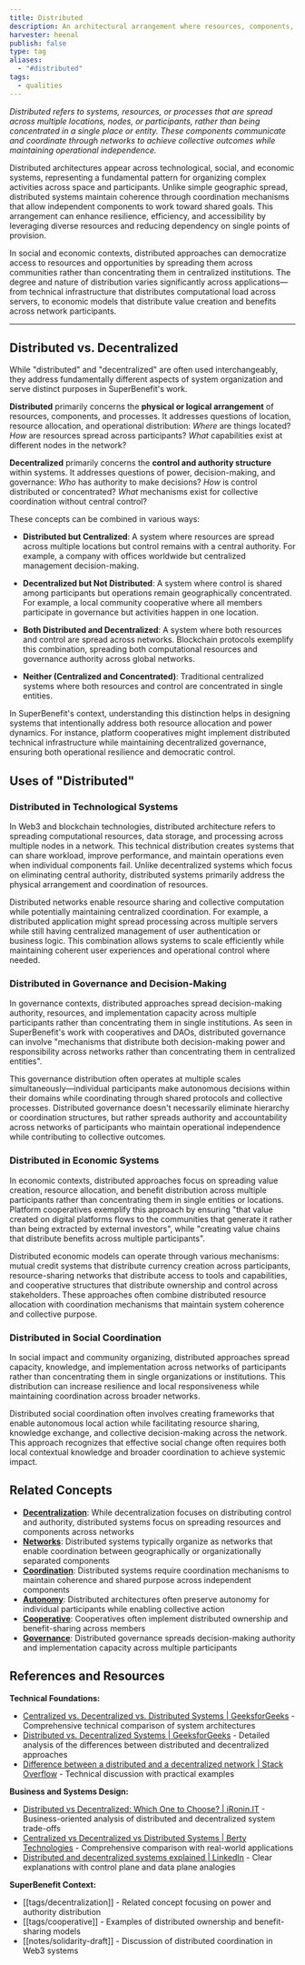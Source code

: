 ```yaml
---
title: Distributed
description: An architectural arrangement where resources, components, or processes are spread across multiple locations or participants, communicating through networks to coordinate collective outcomes
harvester: heenal
publish: false
type: tag
aliases:
  - "#distributed"
tags:
  - qualities
---
```


*Distributed refers to systems, resources, or processes that are spread across multiple locations, nodes, or participants, rather than being concentrated in a single place or entity. These components communicate and coordinate through networks to achieve collective outcomes while maintaining operational independence.*

Distributed architectures appear across technological, social, and economic systems, representing a fundamental pattern for organizing complex activities across space and participants. Unlike simple geographic spread, distributed systems maintain coherence through coordination mechanisms that allow independent components to work toward shared goals. This arrangement can enhance resilience, efficiency, and accessibility by leveraging diverse resources and reducing dependency on single points of provision.

In social and economic contexts, distributed approaches can democratize access to resources and opportunities by spreading them across communities rather than concentrating them in centralized institutions. The degree and nature of distribution varies significantly across applications—from technical infrastructure that distributes computational load across servers, to economic models that distribute value creation and benefits across network participants.

---

## Distributed vs. Decentralized

While "distributed" and "decentralized" are often used interchangeably, they address fundamentally different aspects of system organization and serve distinct purposes in SuperBenefit's work.

**Distributed** primarily concerns the **physical or logical arrangement** of resources, components, and processes. It addresses questions of location, resource allocation, and operational distribution: *Where* are things located? *How* are resources spread across participants? *What* capabilities exist at different nodes in the network?

**Decentralized** primarily concerns the **control and authority structure** within systems. It addresses questions of power, decision-making, and governance: *Who* has authority to make decisions? *How* is control distributed or concentrated? *What* mechanisms exist for collective coordination without central control?

These concepts can be combined in various ways:

- **Distributed but Centralized**: A system where resources are spread across multiple locations but control remains with a central authority. For example, a company with offices worldwide but centralized management decision-making.

- **Decentralized but Not Distributed**: A system where control is shared among participants but operations remain geographically concentrated. For example, a local community cooperative where all members participate in governance but activities happen in one location.

- **Both Distributed and Decentralized**: A system where both resources and control are spread across networks. Blockchain protocols exemplify this combination, spreading both computational resources and governance authority across global networks.

- **Neither (Centralized and Concentrated)**: Traditional centralized systems where both resources and control are concentrated in single entities.

In SuperBenefit's context, understanding this distinction helps in designing systems that intentionally address both resource allocation and power dynamics. For instance, platform cooperatives might implement distributed technical infrastructure while maintaining decentralized governance, ensuring both operational resilience and democratic control.

## Uses of "Distributed"

### Distributed in Technological Systems

In Web3 and blockchain technologies, distributed architecture refers to spreading computational resources, data storage, and processing across multiple nodes in a network. This technical distribution creates systems that can share workload, improve performance, and maintain operations even when individual components fail. Unlike decentralized systems which focus on eliminating central authority, distributed systems primarily address the physical arrangement and coordination of resources.

Distributed networks enable resource sharing and collective computation while potentially maintaining centralized coordination. For example, a distributed application might spread processing across multiple servers while still having centralized management of user authentication or business logic. This combination allows systems to scale efficiently while maintaining coherent user experiences and operational control where needed.

### Distributed in Governance and Decision-Making

In governance contexts, distributed approaches spread decision-making authority, resources, and implementation capacity across multiple participants rather than concentrating them in single institutions. As seen in SuperBenefit's work with cooperatives and DAOs, distributed governance can involve "mechanisms that distribute both decision-making power and responsibility across networks rather than concentrating them in centralized entities".

This governance distribution often operates at multiple scales simultaneously—individual participants make autonomous decisions within their domains while coordinating through shared protocols and collective processes. Distributed governance doesn't necessarily eliminate hierarchy or coordination structures, but rather spreads authority and accountability across networks of participants who maintain operational independence while contributing to collective outcomes.

### Distributed in Economic Systems

In economic contexts, distributed approaches focus on spreading value creation, resource allocation, and benefit distribution across multiple participants rather than concentrating them in single entities or locations. Platform cooperatives exemplify this approach by ensuring "that value created on digital platforms flows to the communities that generate it rather than being extracted by external investors", while "creating value chains that distribute benefits across multiple participants".

Distributed economic models can operate through various mechanisms: mutual credit systems that distribute currency creation across participants, resource-sharing networks that distribute access to tools and capabilities, and cooperative structures that distribute ownership and control across stakeholders. These approaches often combine distributed resource allocation with coordination mechanisms that maintain system coherence and collective purpose.

### Distributed in Social Coordination

In social impact and community organizing, distributed approaches spread capacity, knowledge, and implementation across networks of participants rather than concentrating them in single organizations or institutions. This distribution can increase resilience and local responsiveness while maintaining coordination across broader networks.

Distributed social coordination often involves creating frameworks that enable autonomous local action while facilitating resource sharing, knowledge exchange, and collective decision-making across the network. This approach recognizes that effective social change often requires both local contextual knowledge and broader coordination to achieve systemic impact.

## Related Concepts

- **[Decentralization](tags/decentralization.md)**: While decentralization focuses on distributing control and authority, distributed systems focus on spreading resources and components across networks
- **[Networks](tags/networks.md)**: Distributed systems typically organize as networks that enable coordination between geographically or organizationally separated components
- **[Coordination](tags/coordination.md)**: Distributed systems require coordination mechanisms to maintain coherence and shared purpose across independent components
- **[Autonomy](tags/autonomy.md)**: Distributed architectures often preserve autonomy for individual participants while enabling collective action
- **[Cooperative](tags/cooperative.md)**: Cooperatives often implement distributed ownership and benefit-sharing across members
- **[Governance](tags/governance.md)**: Distributed governance spreads decision-making authority and implementation capacity across multiple participants

## References and Resources

**Technical Foundations:**
- [Centralized vs. Decentralized vs. Distributed Systems | GeeksforGeeks](https://www.geeksforgeeks.org/comparison-centralized-decentralized-and-distributed-systems/) - Comprehensive technical comparison of system architectures
- [Distributed vs. Decentralized Systems | GeeksforGeeks](https://www.geeksforgeeks.org/distributed-vs-decentralized-systems/) - Detailed analysis of the differences between distributed and decentralized approaches
- [Difference between a distributed and a decentralized network | Stack Overflow](https://stackoverflow.com/questions/49195562/difference-between-a-distributed-and-a-decentralized-network) - Technical discussion with practical examples

**Business and Systems Design:**
- [Distributed vs Decentralized: Which One to Choose? | iRonin.IT](https://www.ironin.it/blog/distributed-vs-decentralized-for-business.html) - Business-oriented analysis of distributed and decentralized system trade-offs
- [Centralized vs Decentralized vs Distributed Systems | Berty Technologies](https://berty.tech/blog/decentralized-distributed-centralized) - Comprehensive comparison with real-world applications
- [Distributed and decentralized systems explained | LinkedIn](https://www.linkedin.com/pulse/distributed-decentralized-systems-explained-sameh-farouk) - Clear explanations with control plane and data plane analogies

**SuperBenefit Context:**
- [[tags/decentralization]] - Related concept focusing on power and authority distribution
- [[tags/cooperative]] - Examples of distributed ownership and benefit-sharing models
- [[notes/solidarity-draft]] - Discussion of distributed coordination in Web3 systems